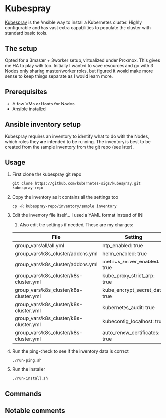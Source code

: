 # Kubespray

[Kubespray](https://github.com/kubernetes-sigs/kubespray) is the Ansible way to install a Kubernetes cluster. Highly configurable and has vast extra capabilities to populate the cluster with standard basic tools.

## The setup

Opted for a 3master + 3worker setup, virtualized under Proxmox. This gives me HA to play with too. Initially I wanted to save resources and go with 3 Nodes only sharing master/worker roles, but figured it would make more sense to keep things separate as I would learn more.

## Prerequisites

- A few VMs or Hosts for Nodes
- Ansible installed

## Ansible inventory setup

Kubespray requires an inventory to identify what to do with the Nodes, which roles they are intended to be running. The inventory is best to be created from the sample inventory from the git repo (see later).

## Usage

1. First clone the kubespray git repo

    `git clone https://github.com/kubernetes-sigs/kubespray.git kubespray-repo`

2. Copy the inventory as it contains all the settings too

    `cp -R kubespray-repo/inventory/sample inventory`

3. Edit the inventory file itself... I used a YAML format instead of INI
   1. Also edit the settings if needed. These are my changes:

    | File | Setting |
    |------|---------|
    |group_vars/all/all.yml|ntp_enabled: true|
    |group_vars/k8s_cluster/addons.yml|helm_enabled: true|
    |group_vars/k8s_cluster/addons.yml|metrics_server_enabled: true|
    |group_vars/k8s_cluster/k8s-cluster.yml|kube_proxy_strict_arp: true|
    |group_vars/k8s_cluster/k8s-cluster.yml|kube_encrypt_secret_data: true|
    |group_vars/k8s_cluster/k8s-cluster.yml|kubernetes_audit: true|
    |group_vars/k8s_cluster/k8s-cluster.yml|kubeconfig_localhost: true|
    |group_vars/k8s_cluster/k8s-cluster.yml|auto_renew_certificates: true|

4. Run the ping-check to see if the inventory data is correct

    `./run-ping.sh`

5. Run the installer

    `./run-install.sh`

## Commands

## Notable comments
